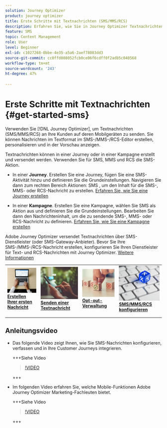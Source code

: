 ```yaml
---
solution: Journey Optimizer
product: journey optimizer
title: Erste Schritte mit Textnachrichten (SMS/MMS/RCS)
description: Erfahren Sie, wie Sie in Journey Optimizer Textnachrichten erstellen, testen und veröffentlichen.
feature: SMS
topic: Content Management
role: User
level: Beginner
exl-id: c1027268-0bbe-4e35-a5a6-2aef78083dd3
source-git-commit: cc0ffd008052fcb0ce06f6cdff0f2adb5c040568
workflow-type: tm+mt
source-wordcount: '243'
ht-degree: 47%

---
```


# Erste Schritte mit Textnachrichten {#get-started-sms}

Verwenden Sie [!DNL Journey Optimizer], um Textnachrichten (SMS/MMS/RCS) an Ihre Kunden auf deren Mobilgeräten zu senden. Sie können Nachrichten im Textformat im SMS-/MMS-/RCS-Editor erstellen, personalisieren und in der Vorschau anzeigen.

Textnachrichten können in einer Journey oder in einer Kampagne erstellt und versendet werden. Verwenden Sie für SMS, MMS und RCS die SMS-Aktion.

* In einer **Journey**. Erstellen Sie eine Journey, fügen Sie eine SMS-Aktivität hinzu und definieren Sie die Grundeinstellungen. Navigieren Sie dann zum rechten Bereich Aktionen: SMS , um den Inhalt für die SMS-, MMS- oder RCS-Nachricht zu erstellen. [Erfahren Sie, wie Sie eine Journey erstellen](../building-journeys/journey-gs.md)

* In einer **Kampagne**. Erstellen Sie eine Kampagne, wählen Sie SMS als Aktion aus und definieren Sie die Grundeinstellungen. Bearbeiten Sie dann den Nachrichteninhalt, um die zu sendende SMS-, MMS- oder RCS-Nachricht zu definieren. [Erfahren Sie, wie Sie eine Kampagne erstellen](../campaigns/create-campaign.md#configure)

Adobe Journey Optimizer versendet Textnachrichten über SMS-Dienstleister (oder SMS-Gateway-Anbieter). Bevor Sie Ihre SMS-/MMS-/RCS-Nachricht erstellen, konfigurieren Sie Ihren Dienstleister für Text- und RCS-Nachrichten mit Journey Optimizer. [Weitere Informationen](sms-configuration.md)

<table style="table-layout:fixed"><tr style="border: 0;">
<td>
<a href="create-sms.md">
<img alt="Lead" src="../assets/do-not-localize/sms-create.jpeg">
</a>
<div><a href="create-sms.md"><strong>Erstellen Ihrer ersten Nachricht</strong>
</div>
<p>
</td>
<td>
<a href="send-sms.md">
<img alt="Gelegentlich" src="../assets/do-not-localize/sms-sending.jpg">
</a>
<div>
<a href="send-sms.md"><strong>Senden einer Textnachricht</strong></a>
</div>
<p></td>
<td>
<a href="sms-opt-out.md">
<img alt="Validierung" src="../assets/do-not-localize/sms-opt-out.jpg">
</a>
<div>
<a href="sms-opt-out.md"><strong>Opt-out-Verwaltung</strong></a>
</div>
<p>
</td>
<td>
<a href="sms-configuration.md">
<img alt="Validierung" src="../assets/do-not-localize/sms-config.jpg">
</a>
<div>
<a href="sms-configuration.md"><strong>SMS/MMS/RCS konfigurieren</strong></a>
</div>
<p>
</td>
</tr></table>

## Anleitungsvideo

* Das folgende Video zeigt Ihnen, wie Sie SMS-Nachrichten konfigurieren, verfassen und in Ihre Customer Journeys integrieren.

  +++Siehe Video

  >[!VIDEO](https://video.tv.adobe.com/v/3420509?learn=on)

  +++

* Im folgenden Video erfahren Sie, welche Mobile-Funktionen Adobe Journey Optimizer Marketing-Fachleuten bietet.


  +++Siehe Video

  >[!VIDEO](https://video.tv.adobe.com/v/3426021?quality=12&learn=on)

  +++
